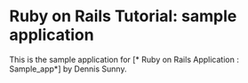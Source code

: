# Ruby on Rails Tutorial: sample application


This is the sample application for 
[* Ruby on Rails Application : Sample_app*]
by Dennis Sunny.